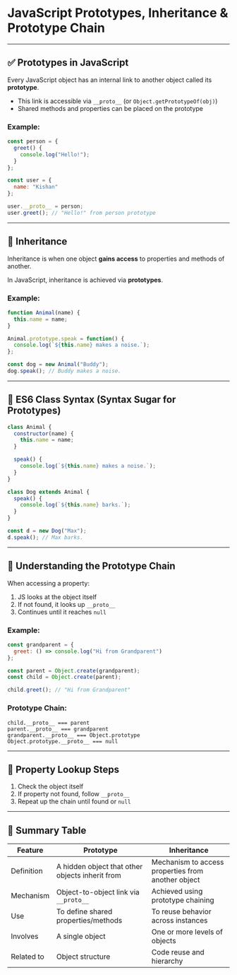 
# JavaScript Prototypes, Inheritance & Prototype Chain

---

## ✅ Prototypes in JavaScript

Every JavaScript object has an internal link to another object called its **prototype**.

- This link is accessible via `__proto__` (or `Object.getPrototypeOf(obj)`)
- Shared methods and properties can be placed on the prototype

### Example:
```javascript
const person = {
  greet() {
    console.log("Hello!");
  }
};

const user = {
  name: "Kishan"
};

user.__proto__ = person;
user.greet(); // "Hello!" from person prototype
```

---

## 🔹 Inheritance

Inheritance is when one object **gains access** to properties and methods of another.

In JavaScript, inheritance is achieved via **prototypes**.

### Example:
```javascript
function Animal(name) {
  this.name = name;
}

Animal.prototype.speak = function() {
  console.log(`${this.name} makes a noise.`);
};

const dog = new Animal("Buddy");
dog.speak(); // Buddy makes a noise.
```

---

## 🔹 ES6 Class Syntax (Syntax Sugar for Prototypes)

```javascript
class Animal {
  constructor(name) {
    this.name = name;
  }

  speak() {
    console.log(`${this.name} makes a noise.`);
  }
}

class Dog extends Animal {
  speak() {
    console.log(`${this.name} barks.`);
  }
}

const d = new Dog("Max");
d.speak(); // Max barks.
```

---

## 🔗 Understanding the Prototype Chain

When accessing a property:
1. JS looks at the object itself
2. If not found, it looks up `__proto__`
3. Continues until it reaches `null`

### Example:
```javascript
const grandparent = {
  greet: () => console.log("Hi from Grandparent")
};

const parent = Object.create(grandparent);
const child = Object.create(parent);

child.greet(); // "Hi from Grandparent"
```

### Prototype Chain:
```text
child.__proto__ === parent
parent.__proto__ === grandparent
grandparent.__proto__ === Object.prototype
Object.prototype.__proto__ === null
```

---

## 🔁 Property Lookup Steps

1. Check the object itself
2. If property not found, follow `__proto__`
3. Repeat up the chain until found or `null`

---

## 🧠 Summary Table

| Feature           | Prototype                            | Inheritance                         |
|-------------------|---------------------------------------|--------------------------------------|
| Definition        | A hidden object that other objects inherit from | Mechanism to access properties from another object |
| Mechanism         | Object-to-object link via `__proto__` | Achieved using prototype chaining    |
| Use               | To define shared properties/methods   | To reuse behavior across instances   |
| Involves          | A single object                       | One or more levels of objects        |
| Related to        | Object structure                      | Code reuse and hierarchy             |


